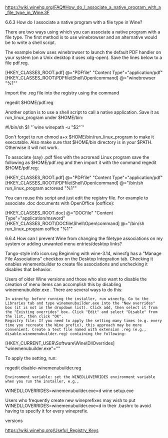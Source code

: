 


https://wiki.winehq.org/FAQ#How_do_I_associate_a_native_program_with_a_file_type_in_Wine.3F



6.6.3 How do I associate a native program with a file type in Wine?

There are two ways using which you can associate a native program with a file type. The first method is to use winebrowser and an alternative would be to write a shell script.

The example below uses winebrowser to launch the default PDF handler on your system (on a Unix desktop it uses xdg-open). Save the lines below to a file pdf.reg.

[HKEY_CLASSES_ROOT\.pdf]
@="PDFfile"
"Content Type"="application/pdf"
[HKEY_CLASSES_ROOT\PDFfile\Shell\Open\command]
@="winebrowser \"%1\"" 

Import the .reg file into the registry using the command

regedit $HOME/pdf.reg 

Another option is to use a shell script to call a native application. Save it as run_linux_program under $HOME/bin:

#!/bin/sh $1 "`wine winepath -u "$2"`" 

Don't forget to run chmod a+x $HOME/bin/run_linux_program to make it executable. Also make sure that $HOME/bin directory is in your $PATH. Otherwise it will not work.

To associate (say) .pdf files with the acroread Linux program save the following as $HOME/pdf.reg and then import it with the command regedit $HOME/pdf.reg:

[HKEY_CLASSES_ROOT\.pdf]
@="PDFfile"
"Content Type"="application/pdf"
[HKEY_CLASSES_ROOT\PDFfile\Shell\Open\command]
@="/bin/sh run_linux_program acroread \"%1\"" 

You can reuse this script and just edit the registry file. For example to associate .doc documents with OpenOffice (ooffice):

[HKEY_CLASSES_ROOT\.doc]
@="DOCfile"
"Content Type"="application/msword"
[HKEY_CLASSES_ROOT\DOCfile\Shell\Open\command]
@="/bin/sh run_linux_program ooffice \"%1\"" 

6.6.4 How can I prevent Wine from changing the filetype associations on my system or adding unwanted menu entries/desktop links?

Tango-style info icon.svg Beginning with wine-3.14, winecfg has a "Manage File Associations" checkbox on the Desktop Integration tab. Checking it enables winemenbuilder to create file associations and unchecking it disables that behavior.

Users of older Wine versions and those who also want to disable the creation of menu items can accomplish this by disabling winemenubuilder.exe . There are several ways to do this:

    In winecfg: before running the installer, run winecfg. Go to the Libraries tab and type winemenubuilder.exe into the "New overrides" box (it is not in the dropdown list). Click add, then select it from the "Existing overrides" box. Click "Edit" and select "Disable" from the list, then click "OK".
    Registry file: If you need to apply the setting many times (e.g. every time you recreate the Wine prefix), this approach may be more convenient. Create a text file named with extension .reg (e.g., disable-winemenubuilder.reg) containing the following:

[HKEY_CURRENT_USER\Software\Wine\DllOverrides]
"winemenubuilder.exe"="" 

To apply the setting, run:

regedit disable-winemenubuilder.reg

    Environment variable: set the WINEDLLOVERRIDES environment variable when you run the installer, e.g.,

WINEDLLOVERRIDES=winemenubuilder.exe=d wine setup.exe 

Users who frequently create new wineprefixes may wish to put WINEDLLOVERRIDES=winemenubuilder.exe=d in their .bashrc to avoid having to specify it for every wineprefix. 





versions

https://wiki.winehq.org/Useful_Registry_Keys



